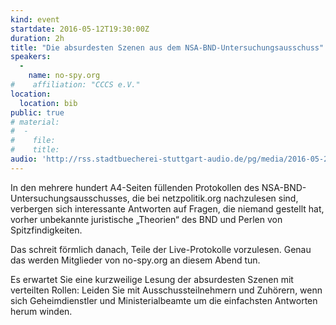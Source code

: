 ```yaml
---
kind: event
startdate: 2016-05-12T19:30:00Z
duration: 2h
title: "Die absurdesten Szenen aus dem NSA-BND-Untersuchungsausschuss"
speakers:
  -
    name: no-spy.org
#    affiliation: "CCCS e.V."
location:
  location: bib
public: true
# material:
#  -
#    file:
#    title:
audio: 'http://rss.stadtbuecherei-stuttgart-audio.de/pg/media/2016-05-25_cccs_lesung_nsa_ausschuss.mp3'
---
```

In den mehrere hundert A4-Seiten füllenden Protokollen des
NSA-BND-Untersuchungsausschusses, die bei netzpolitik.org nachzulesen
sind, verbergen sich interessante Antworten auf Fragen, die niemand
gestellt hat, vorher unbekannte juristische „Theorien“ des BND und
Perlen von Spitzfindigkeiten.


Das schreit förmlich danach, Teile der Live-Protokolle
vorzulesen. Genau das werden Mitglieder von no-spy.org an diesem Abend tun.


Es erwartet Sie eine kurzweilige Lesung der absurdesten Szenen mit
verteilten Rollen: Leiden Sie mit Ausschussteilnehmern und Zuhörern,
wenn sich Geheimdienstler und Ministerialbeamte um die einfachsten
Antworten herum winden.
